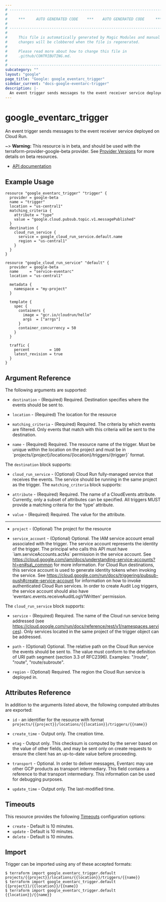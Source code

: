 ```yaml
---
# ----------------------------------------------------------------------------
#
#     ***     AUTO GENERATED CODE    ***    AUTO GENERATED CODE     ***
#
# ----------------------------------------------------------------------------
#
#     This file is automatically generated by Magic Modules and manual
#     changes will be clobbered when the file is regenerated.
#
#     Please read more about how to change this file in
#     .github/CONTRIBUTING.md.
#
# ----------------------------------------------------------------------------
subcategory: ""
layout: "google"
page_title: "Google: google_eventarc_trigger"
sidebar_current: "docs-google-eventarc-trigger"
description: |-
  An event trigger sends messages to the event receiver service deployed on Cloud Run.
---
```


# google\_eventarc\_trigger

An event trigger sends messages to the event receiver service deployed on Cloud Run.

~> **Warning:** This resource is in beta, and should be used with the terraform-provider-google-beta provider.
See [Provider Versions](https://terraform.io/docs/providers/google/guides/provider_versions.html) for more details on beta resources.

* [API documentation](https://cloud.google.com/eventarc/docs/reference/rest/v1/projects.locations.triggers)

## Example Usage

```hcl
resource "google_eventarc_trigger" "trigger" {
  provider = google-beta
  name = "trigger"
  location = "us-central1"
  matching_criteria {
    attribute = "type"
    value = "google.cloud.pubsub.topic.v1.messagePublished"
  }
  destination {
    cloud_run_service {
      service = google_cloud_run_service.default.name
      region = "us-central1"
    }
  }
}

resource "google_cloud_run_service" "default" {
  provider = google-beta
  name     = "service-eventarc"
  location = "us-central1"

  metadata {
    namespace = "my-project"
  }

  template {
    spec {
      containers {
        image = "gcr.io/cloudrun/hello"
        args  = ["arrgs"]
      }
      container_concurrency = 50
    }
  }

  traffic {
    percent         = 100
    latest_revision = true
  }
}
```

## Argument Reference

The following arguments are supported:

* `destination` -
  (Required)
  Required. Destination specifies where the events should be sent to.
  
* `location` -
  (Required)
  The location for the resource
  
* `matching_criteria` -
  (Required)
  Required. The criteria by which events are filtered. Only events that match with this criteria will be sent to the destination.
  
* `name` -
  (Required)
  Required. The resource name of the trigger. Must be unique within the location on the project and must be in \`projects/{project}/locations/{location}/triggers/{trigger}\` format.
  

The `destination` block supports:
    
* `cloud_run_service` -
  (Optional)
  Cloud Run fully-managed service that receives the events. The service should be running in the same project as the trigger.
    The `matching_criteria` block supports:
    
* `attribute` -
  (Required)
  Required. The name of a CloudEvents attribute. Currently, only a subset of attributes can be specified. All triggers MUST provide a matching criteria for the 'type' attribute.
    
* `value` -
  (Required)
  Required. The value for the attribute.
    
- - -

* `project` -
  (Optional)
  The project for the resource
  
* `service_account` -
  (Optional)
  Optional. The IAM service account email associated with the trigger. The service account represents the identity of the trigger. The principal who calls this API must have \`iam.serviceAccounts.actAs\` permission in the service account. See https://cloud.google.com/iam/docs/understanding-service-accounts?hl=en#sa\_common for more information. For Cloud Run destinations, this service account is used to generate identity tokens when invoking the service. See https://cloud.google.com/run/docs/triggering/pubsub-push#create-service-account for information on how to invoke authenticated Cloud Run services. In order to create Audit Log triggers, the service account should also have 'eventarc.events.receiveAuditLogV1Written' permission.
  

The `cloud_run_service` block supports:
    
* `service` -
  (Required)
  Required. The name of the Cloud run service being addressed (see https://cloud.google.com/run/docs/reference/rest/v1/namespaces.services). Only services located in the same project of the trigger object can be addressed.
    
* `path` -
  (Optional)
  Optional. The relative path on the Cloud Run service the events should be sent to. The value must conform to the definition of URI path segment (section 3.3 of RFC2396). Examples: "/route", "route", "route/subroute".
    
* `region` -
  (Optional)
  Required. The region the Cloud Run service is deployed in.
    
## Attributes Reference

In addition to the arguments listed above, the following computed attributes are exported:

* `id` - an identifier for the resource with format `projects/{{project}}/locations/{{location}}/triggers/{{name}}`

* `create_time` -
  Output only. The creation time.
  
* `etag` -
  Output only. This checksum is computed by the server based on the value of other fields, and may be sent only on create requests to ensure the client has an up-to-date value before proceeding.
  
* `transport` -
  Optional. In order to deliver messages, Eventarc may use other GCP products as transport intermediary. This field contains a reference to that transport intermediary. This information can be used for debugging purposes.
  
* `update_time` -
  Output only. The last-modified time.
  
## Timeouts

This resource provides the following
[Timeouts](/docs/configuration/resources.html#timeouts) configuration options:

- `create` - Default is 10 minutes.
- `update` - Default is 10 minutes.
- `delete` - Default is 10 minutes.

## Import

Trigger can be imported using any of these accepted formats:

```
$ terraform import google_eventarc_trigger.default projects/{{project}}/locations/{{location}}/triggers/{{name}}
$ terraform import google_eventarc_trigger.default {{project}}/{{location}}/{{name}}
$ terraform import google_eventarc_trigger.default {{location}}/{{name}}
```



